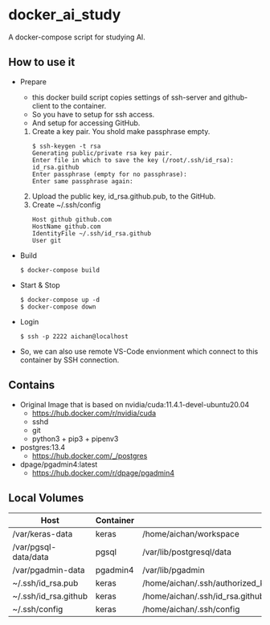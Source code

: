 # docker_ai_study
A docker-compose script for studying AI.

## How to use it

* Prepare
    * this docker build script copies settings of ssh-server and github-client to the container.
    * So you have to setup for ssh access.
    * And setup for accessing GitHub.
    1. Create a key pair. You shold make passphrase empty.
        ```
        $ ssh-keygen -t rsa
        Generating public/private rsa key pair.
        Enter file in which to save the key (/root/.ssh/id_rsa): id_rsa.github
        Enter passphrase (empty for no passphrase): 
        Enter same passphrase again: 
        ```
    2. Upload the public key, id_rsa.github.pub, to the GitHub.
    3. Create ~/.ssh/config
        ```
        Host github github.com
        HostName github.com
        IdentityFile ~/.ssh/id_rsa.github
        User git
        ```

* Build
    ```
    $ docker-compose build
    ```
* Start & Stop
    ```
    $ docker-compose up -d
    $ docker-compose down
    ```
* Login
    ```
    $ ssh -p 2222 aichan@localhost
    ````
* So, we can also use remote VS-Code envionment which connect to this container by SSH connection.

## Contains

* Original Image that is based on nvidia/cuda:11.4.1-devel-ubuntu20.04
    * https://hub.docker.com/r/nvidia/cuda
    * sshd
    * git
    * python3 + pip3 + pipenv3
* postgres:13.4
    * https://hub.docker.com/_/postgres
* dpage/pgadmin4:latest
    * https://hub.docker.com/r/dpage/pgadmin4

## Local Volumes

|Host                |Container |          |
|--------------------|--------|------------|
|/var/keras-data     |keras   |/home/aichan/workspace|
|/var/pgsql-data/data|pgsql   |/var/lib/postgresql/data|
|/var/pgadmin-data   |pgadmin4|/var/lib/pgadmin|
|~/.ssh/id_rsa.pub   |keras   |/home/aichan/.ssh/authorized_keys|
|~/.ssh/id_rsa.github|keras   |/home/aichan/.ssh/id_rsa.github|
|~/.ssh/config       |keras   |/home/aichan/.ssh/config|
